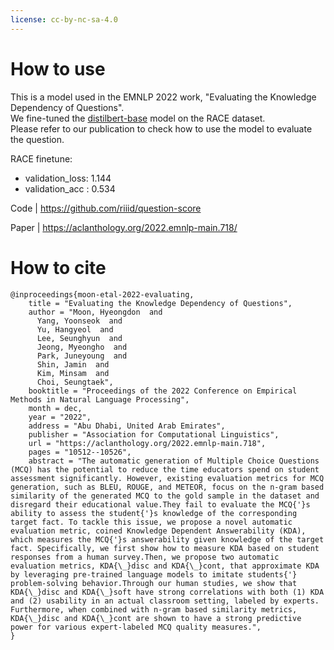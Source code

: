 ```yaml
---
license: cc-by-nc-sa-4.0
---
```


# How to use

This is a model used in the EMNLP 2022 work, "Evaluating the Knowledge Dependency of Questions". <br>
We fine-tuned the [distilbert-base](https://huggingface.co/distilbert-base-uncased) model on the RACE dataset. <br>
Please refer to our publication to check how to use the model to evaluate the question.

RACE finetune: 
- validation_loss: 1.144
- validation_acc : 0.534

Code | https://github.com/riiid/question-score

Paper | https://aclanthology.org/2022.emnlp-main.718/

# How to cite
```
@inproceedings{moon-etal-2022-evaluating,
    title = "Evaluating the Knowledge Dependency of Questions",
    author = "Moon, Hyeongdon  and
      Yang, Yoonseok  and
      Yu, Hangyeol  and
      Lee, Seunghyun  and
      Jeong, Myeongho  and
      Park, Juneyoung  and
      Shin, Jamin  and
      Kim, Minsam  and
      Choi, Seungtaek",
    booktitle = "Proceedings of the 2022 Conference on Empirical Methods in Natural Language Processing",
    month = dec,
    year = "2022",
    address = "Abu Dhabi, United Arab Emirates",
    publisher = "Association for Computational Linguistics",
    url = "https://aclanthology.org/2022.emnlp-main.718",
    pages = "10512--10526",
    abstract = "The automatic generation of Multiple Choice Questions (MCQ) has the potential to reduce the time educators spend on student assessment significantly. However, existing evaluation metrics for MCQ generation, such as BLEU, ROUGE, and METEOR, focus on the n-gram based similarity of the generated MCQ to the gold sample in the dataset and disregard their educational value.They fail to evaluate the MCQ{'}s ability to assess the student{'}s knowledge of the corresponding target fact. To tackle this issue, we propose a novel automatic evaluation metric, coined Knowledge Dependent Answerability (KDA), which measures the MCQ{'}s answerability given knowledge of the target fact. Specifically, we first show how to measure KDA based on student responses from a human survey.Then, we propose two automatic evaluation metrics, KDA{\_}disc and KDA{\_}cont, that approximate KDA by leveraging pre-trained language models to imitate students{'} problem-solving behavior.Through our human studies, we show that KDA{\_}disc and KDA{\_}soft have strong correlations with both (1) KDA and (2) usability in an actual classroom setting, labeled by experts. Furthermore, when combined with n-gram based similarity metrics, KDA{\_}disc and KDA{\_}cont are shown to have a strong predictive power for various expert-labeled MCQ quality measures.",
}

```